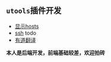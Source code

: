 ## `utools`插件开发

- [显示hosts](https://github.com/yhan219/utools-plugin/tree/master/show-hosts)
- [ssh](https://github.com/yhan219/utools-plugin/tree/master/ssh) todo
- [有道翻译](https://github.com/yhan219/utools-plugin/tree/master/youdao-translate)

**本人是后端开发，前端基础较差，欢迎拍砖**
